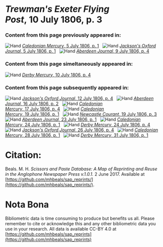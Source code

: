 # *Trewman's Exeter Flying Post*, 10 July 1806, p. 3  
  
### Content from this page previously appeared in:  
![Hand](http://scissorsandpaste.net/wp-content/uploads/2017/06/smallhandpointer.png) [*Caledonian Mercury*, 5 July 1806, p. 1](https://mhbeals.github.io/sap_html/Caledonian-Mercury/Caledonian-Mercury-5-July-1806-p-1)  
![Hand](http://scissorsandpaste.net/wp-content/uploads/2017/06/smallhandpointer.png) [*Jackson's Oxford Journal*, 5 July 1806, p. 1](https://mhbeals.github.io/sap_html/Jackson's-Oxford-Journal/Jackson's-Oxford-Journal-5-July-1806-p-1)  
![Hand](http://scissorsandpaste.net/wp-content/uploads/2017/06/smallhandpointer.png) [*Aberdeen Journal*, 9 July 1806, p. 4](https://mhbeals.github.io/sap_html/Aberdeen-Journal/Aberdeen-Journal-9-July-1806-p-4)  
  
### Content from this page simeltaneously appeared in:  
![Hand](http://scissorsandpaste.net/wp-content/uploads/2017/06/smallhandpointer.png) [*Derby Mercury*, 10 July 1806, p. 4](https://mhbeals.github.io/sap_html/Derby-Mercury/Derby-Mercury-10-July-1806-p-4)  
  
### Content from this page subsequently appeared in:  
![Hand](http://scissorsandpaste.net/wp-content/uploads/2017/06/smallhandpointer.png) [*Jackson's Oxford Journal*, 12 July 1806, p. 4](https://mhbeals.github.io/sap_html/Jackson's-Oxford-Journal/Jackson's-Oxford-Journal-12-July-1806-p-4)  
![Hand](http://scissorsandpaste.net/wp-content/uploads/2017/06/smallhandpointer.png) [*Aberdeen Journal*, 16 July 1806, p. 2](https://mhbeals.github.io/sap_html/Aberdeen-Journal/Aberdeen-Journal-16-July-1806-p-2)  
![Hand](http://scissorsandpaste.net/wp-content/uploads/2017/06/smallhandpointer.png) [*Caledonian Mercury*, 17 July 1806, p. 4](https://mhbeals.github.io/sap_html/Caledonian-Mercury/Caledonian-Mercury-17-July-1806-p-4)  
![Hand](http://scissorsandpaste.net/wp-content/uploads/2017/06/smallhandpointer.png) [*Caledonian Mercury*, 19 July 1806, p. 1](https://mhbeals.github.io/sap_html/Caledonian-Mercury/Caledonian-Mercury-19-July-1806-p-1)  
![Hand](http://scissorsandpaste.net/wp-content/uploads/2017/06/smallhandpointer.png) [*Newcastle Courant*, 19 July 1806, p. 3](https://mhbeals.github.io/sap_html/Newcastle-Courant/Newcastle-Courant-19-July-1806-p-3)  
![Hand](http://scissorsandpaste.net/wp-content/uploads/2017/06/smallhandpointer.png) [*Aberdeen Journal*, 23 July 1806, p. 1](https://mhbeals.github.io/sap_html/Aberdeen-Journal/Aberdeen-Journal-23-July-1806-p-1)  
![Hand](http://scissorsandpaste.net/wp-content/uploads/2017/06/smallhandpointer.png) [*Caledonian Mercury*, 24 July 1806, p. 1](https://mhbeals.github.io/sap_html/Caledonian-Mercury/Caledonian-Mercury-24-July-1806-p-1)  
![Hand](http://scissorsandpaste.net/wp-content/uploads/2017/06/smallhandpointer.png) [*Derby Mercury*, 24 July 1806, p. 4](https://mhbeals.github.io/sap_html/Derby-Mercury/Derby-Mercury-24-July-1806-p-4)  
![Hand](http://scissorsandpaste.net/wp-content/uploads/2017/06/smallhandpointer.png) [*Jackson's Oxford Journal*, 26 July 1806, p. 4](https://mhbeals.github.io/sap_html/Jackson's-Oxford-Journal/Jackson's-Oxford-Journal-26-July-1806-p-4)  
![Hand](http://scissorsandpaste.net/wp-content/uploads/2017/06/smallhandpointer.png) [*Caledonian Mercury*, 28 July 1806, p. 1](https://mhbeals.github.io/sap_html/Caledonian-Mercury/Caledonian-Mercury-28-July-1806-p-1)  
![Hand](http://scissorsandpaste.net/wp-content/uploads/2017/06/smallhandpointer.png) [*Derby Mercury*, 31 July 1806, p. 1](https://mhbeals.github.io/sap_html/Derby-Mercury/Derby-Mercury-31-July-1806-p-1)  


# Citation: 

Beals. M. H. *Scissors and Paste Database: A Map of Reprinting and Reuse in the Anglophone Newspaper Press v.1.0.1.* 2 June 2017. Available at [https://github.com/mhbeals/sap_reprints/](https://github.com/mhbeals/sap_reprints/). 

# Nota Bona

Bibliometric data is time consuming to produce but benefits us all. Please remember to cite or acknowledge this and any other bibliometric data you use in your research. All data is available CC-BY 4.0 at [https://github.com/mhbeals/sap_reprints](https://github.com/mhbeals/sap_reprints)